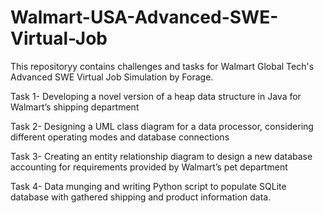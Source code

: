 # Walmart-USA-Advanced-SWE-Virtual-Job
This repositoryy contains challenges and tasks for Walmart Global Tech's Advanced SWE Virtual Job Simulation by Forage.

Task 1- Developing a novel version of a heap data structure in Java for Walmart’s shipping department

Task 2- Designing a UML class diagram for a data processor, considering different operating modes and database connections

Task 3- Creating an entity relationship diagram to design a new database accounting for requirements provided by Walmart’s pet department

Task 4- Data munging and writing Python script to populate SQLite database with gathered shipping and product information data.

